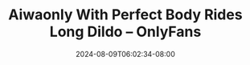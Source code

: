 --- 
title: "Aiwaonly With Perfect Body Rides Long Dildo – OnlyFans"
description: "streaming   Aiwaonly With Perfect Body Rides Long Dildo – OnlyFans twitter   baru"
date: 2024-08-09T06:02:34-08:00
file_code: "a0840405t56y"
draft: false
cover: "1rli8k5lpovjmbnp.jpg"
tags: ["Aiwaonly", "With", "Perfect", "Body", "Rides", "Long", "Dildo", "OnlyFans", "bokep-indo", "bokep-viral", "bokep-ig"]
length: 1008
fld_id: "1391212"
foldername: "Aiwaonlycektelegram"
categories: ["Aiwaonlycektelegram"]
views: 21
---